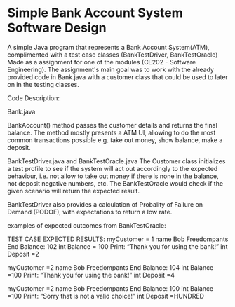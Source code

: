 # Simple Bank Account System Software Design
 A simple Java program that represents a Bank Account System(ATM), complimented with a test case classes (BankTestDriver, BankTestOracle) Made as a assignment for one of the modules (CE202 - Software Engineering). The assignment's main goal was to work with the already provided code in Bank.java with a customer class that could be used to later on in the testing classes.
 
 Code Description: 

Bank.java

BankAccount() method passes the customer details and returns the final balance. The method mostly presents a ATM UI, allowing to do the most common transactions possible e.g. take out money, show balance, make a deposit.

BankTestDriver.java and BankTestOracle.java
The Customer class initializes a test profile to see if the system will act out accordingly to the expected behaviour, i.e. not allow to take out money if there is none in the balance, not deposit negative numbers, etc. The BankTestOracle would check if the given scenario will return the expected result.
 
BankTestDriver also provides a calculation of Probality of Failure on Demand (PODOF), with expectations to return a low rate. 

examples of expected outcomes from BankTestOracle:

TEST CASE                EXPECTED RESULTS:
myCustomer = 1
name Bob Freedompants    End Balance: 102
int Balance = 100        Print: “Thank you for using the bank!”
int Deposit =2


myCustomer =2
name Bob Freedompants    End Balance: 104
int Balance =100         Print: “Thank you for using the bank!”
int Deposit =4

myCustomer =2
name Bob Freedompants   End Balance: 100
int Balance =100        Print: “Sorry that is not a valid choice!”
int Deposit =HUNDRED
